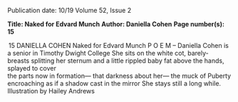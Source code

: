 Publication date: 10/19
Volume 52, Issue 2

**Title: Naked for Edvard Munch**
**Author: Daniella Cohen**
**Page number(s): 15**

 15
DANIELLA COHEN
Naked for Edvard 
Munch
P O E M
– Daniella Cohen is a senior in 
Timothy Dwight College
She sits on the white 
cot, barely- 
breasts splitting 
her sternum and
a little rippled baby 
fat above the hands,
splayed to cover  
the parts now 
in formation—
that darkness about her—
the muck
of Puberty encroaching as if
a shadow cast 
in the mirror
She stays 
still a long while.
Illustration by Hailey Andrews
